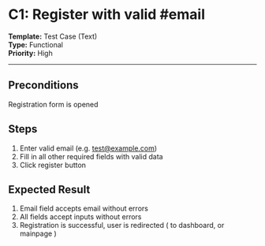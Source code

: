 # C1: Register with valid #email

**Template:** Test Case (Text)  
**Type:** Functional  
**Priority:** High  

---

## Preconditions
Registration form is opened

## Steps
1. Enter valid email (e.g. test@example.com)
2. Fill in all other required fields with valid data
3. Click register button

## Expected Result
1. Email field accepts email without errors
2. All fields accept inputs without errors
3. Registration is successful, user is redirected ( to dashboard, or mainpage )
